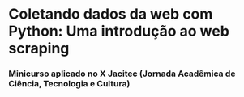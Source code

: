 # Coletando dados da web com Python: Uma introdução ao web scraping

### Minicurso aplicado no X Jacitec (Jornada Acadêmica de Ciência, Tecnologia e Cultura)
